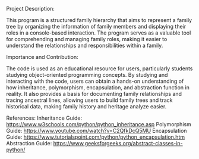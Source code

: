 Project Description:

 This program is a structured family hierarchy that aims to represent a family tree by organizing the information of family members and displaying their roles in a console-based interaction. The program serves as a valuable tool for comprehending and managing family roles, making it easier to understand the relationships and responsibilities within a family.



 
Importance and Contribution:

The code is used as an educational resource for users, particularly students studying object-oriented programming concepts. By studying and interacting with the code, users can obtain a hands-on understanding of how inheritance, polymorphism, encapsulation, and abstraction function in reality. It also provides a basis for documenting family relationships and tracing ancestral lines, allowing users to build family trees and track historical data, making family history and heritage analyze easier.



References:
Inheritance Guide: https://www.w3schools.com/python/python_inheritance.asp
Polymorphism Guide: https://www.youtube.com/watch?v=C2QfkDcQ5MU
Encapsulation Guide: https://www.tutorialspoint.com/python/python_encapsulation.htm
Abstraction Guide: https://www.geeksforgeeks.org/abstract-classes-in-python/
